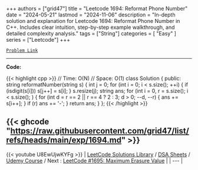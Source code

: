 
+++
authors = ["grid47"]
title = "Leetcode 1694: Reformat Phone Number"
date = "2024-05-21"
lastmod = "2024-11-06"
description = "In-depth solution and explanation for Leetcode 1694: Reformat Phone Number in C++. Includes clear intuition, step-by-step example walkthrough, and detailed complexity analysis."
tags = ["String"]
categories = [
    "Easy"
]
series = ["Leetcode"]
+++



[`Problem Link`](https://leetcode.com/problems/reformat-phone-number/description/)

---
**Code:**

{{< highlight cpp >}}
// Time: O(N)
// Space: O(1)
class Solution {
public:
    string reformatNumber(string s) {
        int j = 0;
        for (int i = 0; i < s.size(); ++i) {
            if (isdigit(s[i])) s[j++] = s[i];
        }
        s.resize(j);
        string ans;
        for (int i = 0, r = s.size(); i < s.size(); ) {
            for (int d = r == 2 || r == 4 ? 2 : 3; d > 0; --d, --r) {
                ans += s[i++];
            }
            if (r) ans += '-';
        }
        return ans;
    }
};
{{< /highlight >}}

{{< ghcode "https://raw.githubusercontent.com/grid47/list/refs/heads/main/exp/1694.md" >}}
---
{{< youtube U8EwUjwKYFg >}}
| [LeetCode Solutions Library](https://grid47.xyz/leetcode/) / [DSA Sheets](https://grid47.xyz/sheets/) / [Udemy Course](https://grid47.xyz/courses/) / Next : [LeetCode #1695: Maximum Erasure Value](https://grid47.xyz/posts/leetcode-1695-maximum-erasure-value-solution/) |
| --- |

